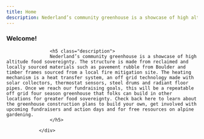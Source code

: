 ```yaml
---
title: Home
description: Nederland’s community greenhouse is a showcase of high altitude food sovereignty. The structure is made from reclaimed and locally sourced materials such as pavement rubble from Boulder and timber frames sourced from a local fire mitigation site. The heating mechanism is a heat transfer system, an off grid technology made with solar collectors, thermostat sensors, steel drums and radiant floor pipes. Once we reach our fundraising goals, this will be a repeatable off grid four season greenhouse that folks can build in other locations for greater food sovereignty. Check back here to learn about the greenhouse construction plans to build your own, get involved with upcoming fundraisers and action days and for free resources on alpine gardening.
---
```

<div class="container">
                <div class="content-center">
                    <h3 class="title">Welcome!</h3>

                    <h5 class="description">
					Nederland’s community greenhouse is a showcase of high altitude food sovereignty. The structure is made from reclaimed and locally sourced materials such as pavement rubble from Boulder and timber frames sourced from a local fire mitigation site. The heating mechanism is a heat transfer system, an off grid technology made with solar collectors, thermostat sensors, steel drums and radiant floor pipes. Once we reach our fundraising goals, this will be a repeatable off grid four season greenhouse that folks can build in other locations for greater food sovereignty. Check back here to learn about the greenhouse construction plans to build your own, get involved with upcoming fundraisers and action days and for free resources on alpine gardening.
					</h5>

				</div>
</div>